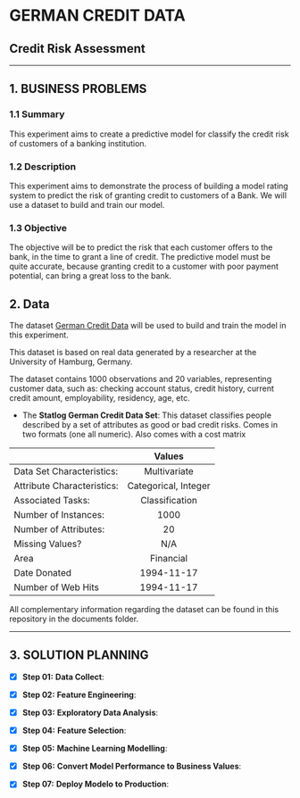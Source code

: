 # **GERMAN CREDIT DATA**

## Credit Risk Assessment

***
## 1. BUSINESS PROBLEMS

### 1.1 Summary

This experiment aims to create a predictive model for classify the credit risk of customers of a banking institution.

### 1.2 Description

This experiment aims to demonstrate the process of building a model rating system to predict the risk of granting credit to customers of a Bank. We will use a dataset to build and train our model.

### 1.3 Objective

The objective will be to predict the risk that each customer offers to the bank, in the time to grant a line of credit. The predictive model must be quite accurate, because granting credit to a customer with poor payment potential, can bring a great loss to the bank.

## 2. Data

The dataset [German Credit Data](https://archive.ics.uci.edu/ml/datasets/Statlog+(German+Credit+Data)) will be used to build and train the model in this experiment.

This dataset is based on real data generated by a researcher at the University of Hamburg, Germany.

The dataset contains 1000 observations and 20 variables, representing customer data, such as: checking account status, credit history, current credit amount, employability, residency, age, etc.

  - The **Statlog German Credit Data Set**: This dataset classifies people described by a set of attributes as good or bad credit risks. 
   Comes in two formats (one all numeric). Also comes with a cost matrix

|        	                       | Values                     | 
|--------------------------------------|:--------------------------:|
| Data Set Characteristics:            |  Multivariate              | 
| Attribute Characteristics:           |  Categorical, Integer      | 
| Associated Tasks:                    |  Classification            | 
| Number of Instances:                 |  1000                      | 
| Number of Attributes:                |  20                        | 
| Missing Values?                      |  N/A                       | 
| Area                                 |  Financial                 | 
| Date Donated                         |  1994-11-17                | 
| Number of Web Hits                   |  1994-11-17                | 


All complementary information regarding the dataset can be found in this repository in the documents folder.

***
## 3. SOLUTION PLANNING

- [x] **Step 01:** **Data Collect**:

- [x] **Step 02:** **Feature Engineering**:

- [x] **Step 03:** **Exploratory Data Analysis**:

- [x] **Step 04:** **Feature Selection**: 

- [x] **Step 05:** **Machine Learning Modelling**:

- [x] **Step 06:** **Convert Model Performance to Business Values**:

- [x] **Step 07:**  **Deploy Modelo to Production**:
